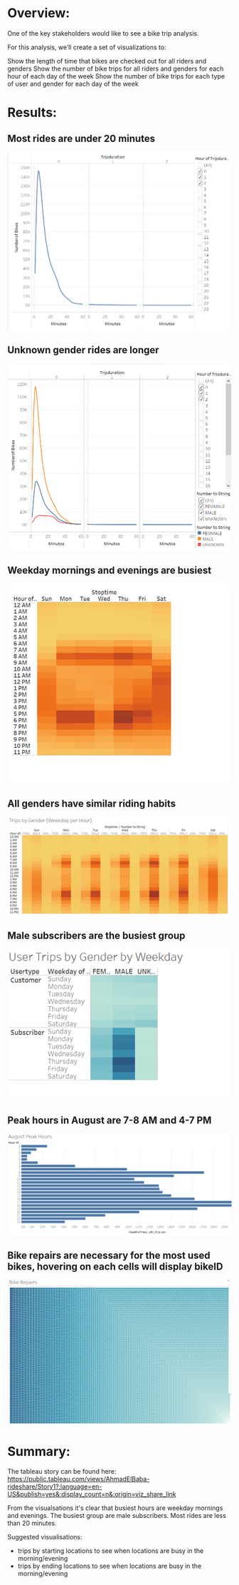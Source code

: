 # Overview:
#### 

One of the key stakeholders would like to see a bike trip analysis.

For this analysis, we’ll create a set of visualizations to:

Show the length of time that bikes are checked out for all riders and genders
Show the number of bike trips for all riders and genders for each hour of each day of the week
Show the number of bike trips for each type of user and gender for each day of the week

# Results:

## Most rides are under 20 minutes
![tripduration](/images/Tripduartion.PNG)

## Unknown gender rides are longer
![durationbygender](/images/tripdurationbygender.PNG)

## Weekday mornings and evenings are busiest
![Tripsbyweekday](/images/Tripsbyweekday.png)

## All genders have similar riding habits
![tripsbygender](/images/tripsbygender.PNG)

## Male subscribers are the busiest group
![tripsbygenderbyweekday](/images/tripsbygenderbyweekday.PNG)

## Peak hours in August are 7-8 AM and 4-7 PM
![Augustpeakhours](/images/Augustpeakhours.PNG)

## Bike repairs are necessary for the most used bikes, hovering on each cells will display bikeID
![bikerepairs](/images/bikerepairs.PNG)

# Summary:

The tableau story can be found here: https://public.tableau.com/views/AhmadElBaba-rideshare/Story1?:language=en-US&publish=yes&:display_count=n&:origin=viz_share_link

From the visualsations it's clear that busiest hours are weekday mornings and evenings. The busiest group are male subscribers. Most rides are less than 20 minutes.

Suggested visualisations: 
- trips by starting locations to see when locations are busy in the morning/evening
- trips by ending locations to see when locations are busy in the morning/evening
